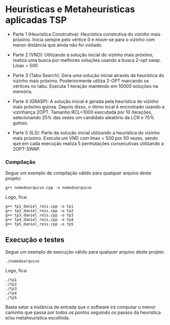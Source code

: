 # Heurísticas e Metaheurísticas aplicadas TSP

* Parte 1 (Heurística Construtiva): Heurística construtiva do vizinho mais próximo. Inicia sempre pelo vértice 0 e move-se para o vizinho com menor distância que ainda não foi visitado.

* Parte 2 (VND): Utilizando a solução inicial do vizinho mais próximo, realiza uma busca por melhores soluções usando a busca 2-opt swap. Lmax = 500

* Parte 3 (Tabu Search): Gera uma solução inicial através da heurística do vizinho mais próximo. Posteriormente utiliza 2-OPT marcando os vértices no tabu. Executa 1 iteração mantendo em 10000 soluções na memória.

* Parte 4 (GRASP): A solução inicial é gerada pela heurística do vizinho mais próximo gulosa. Depois disso, o ótimo local é encontrado usando a vizinhança 2OPT. Tamanho RCL=1000 executada por 10 iterações, selecionando 25% das vezes um candidato aleatório da LCR e 75% guloso.

* Parte 5 (ILS): Parte da solução inicial utilizando a heurística do vizinho mais próximo. Executa um VND com lmax = 500 por 50 vezes, sendo que em cada execução realiza 5 permutações consecutivas utilizando a 2OPT-SWAP.

### Compilação

Segue um exemplo de compilação válido para qualquer arquivo deste projeto:

```
g++ nomedoarquivo.cpp -o nomedoarquivo
```

Logo, fica:

```
g++ tp1_daniel_reis.cpp -o tp1
g++ tp2_daniel_reis.cpp -o tp2
g++ tp3_daniel_reis.cpp -o tp3
g++ tp4_daniel_reis.cpp -o tp4
g++ tp5_daniel_reis.cpp -o tp5
```

## Execução e testes

Segue um exemplo de execução válido para qualquer arquivo deste projeto:

```
./nomedoarquivo
```

Logo, fica:

```
./tp1
./tp2
./tp3
./tp4
./tp5
```

Basta setar a instância de entrada que o software irá computar o menor caminho que passa por todos os pontos seguindo os passos da heurística e/ou metaheurística escolhida.